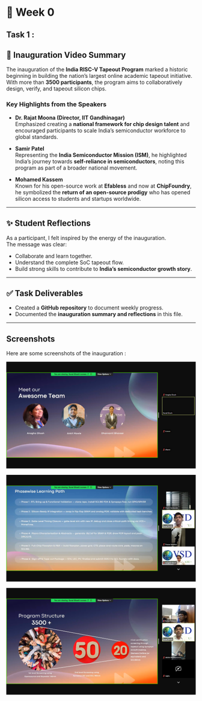 # 🚀 Week 0
## Task 1 :
## 🎥 Inauguration Video Summary  

The inauguration of the **India RISC-V Tapeout Program** marked a historic beginning in building the nation’s largest online academic tapeout initiative. With more than **3500 participants**, the program aims to collaboratively design, verify, and tapeout silicon chips.  

### Key Highlights from the Speakers  

- **Dr. Rajat Moona (Director, IIT Gandhinagar)**  
  Emphasized creating a **national framework for chip design talent** and encouraged participants to scale India’s semiconductor workforce to global standards.  

- **Samir Patel**  
  Representing the **India Semiconductor Mission (ISM)**, he highlighted India’s journey towards **self-reliance in semiconductors**, noting this program as part of a broader national movement.  

- **Mohamed Kassem**  
  Known for his open-source work at **Efabless** and now at **ChipFoundry**, he symbolized the **return of an open-source prodigy** who has opened silicon access to students and startups worldwide.  

---

## ✨ Student Reflections  

As a participant, I felt inspired by the energy of the inauguration.  
The message was clear:  

- Collaborate and learn together.  
- Understand the complete SoC tapeout flow.  
- Build strong skills to contribute to **India’s semiconductor growth story**.  

---

## ✅ Task Deliverables  

- Created a **GitHub repository** to document weekly progress.  
- Documented the **inauguration summary and reflections** in this file.  

---
## Screenshots

Here are some screenshots of the inauguration :

![Image_1](images/Session_Screenshot_1.png)

![Image_2](images/Session_Screenshot_2.png)

![Image_3](images/Session_Screenshot_3.png)

